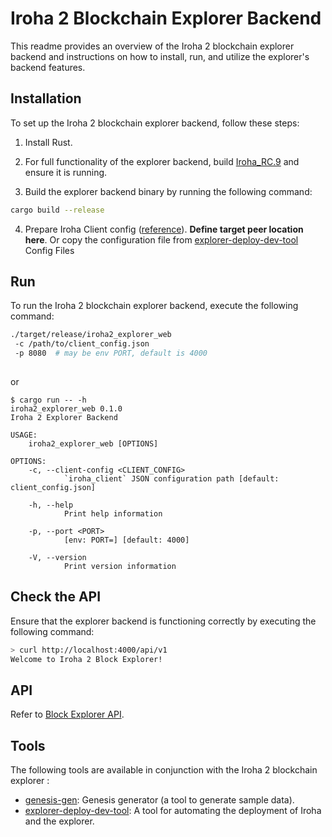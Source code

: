 # Iroha 2 Blockchain Explorer Backend

This readme provides an overview of the Iroha 2 blockchain explorer backend and instructions on how to install, run, and utilize the explorer's backend features.

## Installation

To set up the Iroha 2 blockchain explorer backend, follow these steps:

1. Install Rust.
2. For full functionality of the explorer backend, build [Iroha_RC.9](https://github.com/hyperledger/iroha/tree/ea45b5053018acd48340024800786ff5a3d0904d) and ensure it is running.

3. Build the explorer backend binary by running the following command:
```bash
cargo build --release 
```

4. Prepare Iroha Client config ([reference](https://github.com/hyperledger/iroha/blob/ea45b5053018acd48340024800786ff5a3d0904d/docs/source/references/config.md)). **Define target peer location here**.
Or copy the configuration file from  [explorer-deploy-dev-tool](https://github.com/0x009922/explorer-deploy-dev-tool) Config Files

## Run

To run the Iroha 2 blockchain explorer backend, execute the following command:


```bash
./target/release/iroha2_explorer_web
 -c /path/to/client_config.json
 -p 8080  # may be env PORT, default is 4000
 
```
or 

```
$ cargo run -- -h
iroha2_explorer_web 0.1.0
Iroha 2 Explorer Backend

USAGE:
    iroha2_explorer_web [OPTIONS]

OPTIONS:
    -c, --client-config <CLIENT_CONFIG>
            `iroha_client` JSON configuration path [default: client_config.json]

    -h, --help
            Print help information

    -p, --port <PORT>
            [env: PORT=] [default: 4000]

    -V, --version
            Print version information
```


## Check the API

Ensure that the explorer backend is functioning correctly by executing the following command:

```bash
> curl http://localhost:4000/api/v1
Welcome to Iroha 2 Block Explorer!
```

## API

Refer to [Block Explorer API](api.md).


## Tools

The following tools are available in conjunction with the Iroha 2 blockchain explorer :

- [genesis-gen](./tools/genesis-gen/README.md): Genesis generator (a tool to generate sample data).
- [explorer-deploy-dev-tool](https://github.com/0x009922/explorer-deploy-dev-tool): A tool for automating the deployment of Iroha and the explorer.


